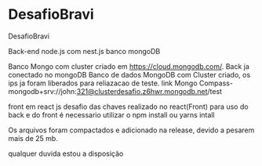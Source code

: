 # DesafioBravi
DesafioBravi

Back-end node.js com nest.js banco mongoDB

Banco Mongo com cluster criado em https://cloud.mongodb.com/. 
Back ja conectado no mongoDB
Banco de dados MongoDB com Cluster criado, os ips ja foram liberados para reliazacao de teste. link Mongo Compass- mongodb+srv://john:321@clusterdesafio.z6hwr.mongodb.net/test

front em react js desafio das chaves realizado no react(Front)
para uso do back e do front é necessario utilizar o npm install ou yarns intall

Os arquivos foram compactados e adicionado na release, devido a pesarem mais de 25 mb. 

qualquer duvida estou a disposição
